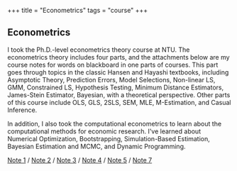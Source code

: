 +++
title = "Econometrics" 
tags = "course"
+++

## Econometrics

I took the Ph.D.-level econometrics theory course at NTU. 
The econometrics theory includes four parts, and 
the attachments below are my course notes for words on blackboard in one parts of courses.
This part goes through topics in the classic Hansen and Hayashi
textbooks, including Asymptotic Theory, Prediction Errors, Model Selections, Non-linear LS, 
GMM, Constrained LS, Hypothesis Testing, Minimum Distance Estimators, James-Stein Estimator, Bayesian, with a 
theoretical perspective.
Other parts of this course include OLS, GLS, 2SLS, SEM, MLE, M-Estimation, and Casual Inference.

In addition, I also took the computational econometrics to learn about the computational methods 
for economic research. I've learned about Numerical Optimization, Bootstrapping, 
Simulation-Based Estimation, Bayesian Estimation and MCMC, and Dynamic Programming.

[Note 1](/pdf/metrics/w1.pdf) /
[Note 2](/pdf/metrics/w2.pdf) /
[Note 3](/pdf/metrics/w3.pdf) /
[Note 4](/pdf/metrics/w4.pdf) /
[Note 5](/pdf/metrics/w5.pdf) /
[Note 7](/pdf/metrics/w7.pdf) 

